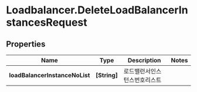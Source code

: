 # Loadbalancer.DeleteLoadBalancerInstancesRequest

## Properties
Name | Type | Description | Notes
------------ | ------------- | ------------- | -------------
**loadBalancerInstanceNoList** | **[String]** | 로드밸런서인스턴스번호리스트 | 


